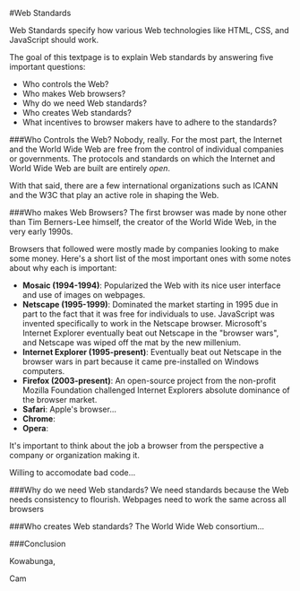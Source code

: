 #Web Standards

Web Standards specify how various Web technologies like HTML, CSS, and JavaScript should work.

The goal of this textpage is to explain Web standards by answering five important questions:

* Who controls the Web?
* Who makes Web browsers?
* Why do we need Web standards?
* Who creates Web standards?
* What incentives to browser makers have to adhere to the standards?

###Who Controls the Web?
Nobody, really. For the most part, the Internet and the World Wide Web are free from the control of individual companies or governments. The protocols and standards on which the Internet and World Wide Web are built are entirely *open*.

With that said, there are a few international organizations such as ICANN and the W3C that play an active role in shaping the Web.

###Who makes Web Browsers?
The first browser was made by none other than Tim Berners-Lee himself, the creator of the World Wide Web, in the very early 1990s.

Browsers that followed were mostly made by companies looking to make some money. Here's a short list of the most important ones with some notes about why each is important:

* **Mosaic (1994-1994)**: Popularized the Web with its nice user interface and use of images on webpages.
* **Netscape (1995-1999)**: Dominated the market starting in 1995 due in part to the fact that it was free for individuals to use. JavaScript was invented specifically to work in the Netscape browser. Microsoft's Internet Explorer eventually beat out Netscape in the "browser wars", and Netscape was wiped off the mat by the new millenium.
* **Internet Explorer (1995-present)**: Eventually beat out Netscape in the browser wars in part because it came pre-installed on Windows computers.
* **Firefox (2003-present)**: An open-source project from the non-profit Mozilla Foundation challenged Internet Explorers absolute dominance of the browser market.
* **Safari**: Apple's browser...
* **Chrome**: 
* **Opera**:

It's important to think about the job a browser from the perspective a company or organization making it.

Willing to accomodate bad code...

###Why do we need Web standards?
We need standards because the Web needs consistency to flourish. Webpages need to work the same across all browsers

###Who creates Web standards?
The World Wide Web consortium...

###Conclusion

Kowabunga,

Cam
